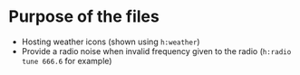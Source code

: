 # Purpose of the files
- Hosting weather icons (shown using `h:weather`)
- Provide a radio noise when invalid frequency given to the radio (`h:radio tune 666.6` for example)
